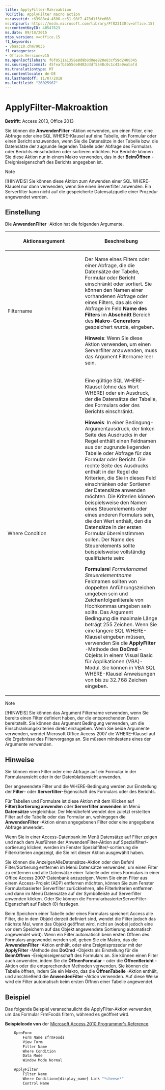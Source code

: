 ```yaml
---
title: ApplyFilter-Makroaktion
TOCTitle: ApplyFilter macro action
ms:assetid: c63988c4-4506-cc51-98f7-478d1f3fe668
ms:mtpsurl: https://msdn.microsoft.com/library/Ff823130(v=office.15)
ms:contentKeyID: 48547623
ms.date: 09/18/2015
mtps_version: v=office.15
f1_keywords:
- vbaac10.chm79035
f1_categories:
- Office.Version=v15
ms.openlocfilehash: f6f0511a1358e8d9b0d0ee820e83cf59d2400345
ms.sourcegitcommit: 45feafb3b55de0402dddf5548c0c1c43a0eabafd
ms.translationtype: MT
ms.contentlocale: de-DE
ms.lasthandoff: 11/07/2018
ms.locfileid: "26025967"
---
```

# <a name="applyfilter-macro-action"></a>ApplyFilter-Makroaktion

**Betrifft**: Access 2013, Office 2013

Sie können die **AnwendenFilter** -Aktion verwenden, um einen Filter, eine Abfrage oder eine SQL WHERE-Klausel auf eine Tabelle, ein Formular oder einen Bericht anzuwenden, wenn Sie die Datensätze in der Tabelle bzw. die Datensätze der zugrunde liegenden Tabelle oder Abfrage des Formulars oder Berichts einschränken oder sortieren möchten. Für Berichte können Sie diese Aktion nur in einem Makro verwenden, das in der **BeimÖffnen** -Ereigniseigenschaft des Berichts angegeben ist.

> [!NOTE]
> [!HINWEIS] Sie können diese Aktion zum Anwenden einer SQL WHERE-Klausel nur dann verwenden, wenn Sie einen Serverfilter anwenden. Ein Serverfilter kann nicht auf die gespeicherte Datensatzquelle einer Prozedur angewendet werden.

## <a name="setting"></a>Einstellung

Die **AnwendenFilter** -Aktion hat die folgenden Argumente.

<table>
<colgroup>
<col style="width: 50%" />
<col style="width: 50%" />
</colgroup>
<thead>
<tr class="header">
<th><p>Aktionsargument</p></th>
<th><p>Beschreibung</p></th>
</tr>
</thead>
<tbody>
<tr class="odd">
<td><p>Filtername</p></td>
<td><p>Der Name eines Filters oder einer Abfrage, die die Datensätze der Tabelle, Formular oder Bericht einschränkt oder sortiert. Sie können den Namen einer vorhandenen Abfrage oder eines Filters, das als eine Abfrage im Feld <strong>Name des Filters</strong> im <strong>Abschnitt</strong> Bereich des <strong>Makro-Generators</strong> gespeichert wurde, eingeben.</p><p><strong>Hinweis</strong>: Wenn Sie diese Aktion verwenden, um einen Serverfilter anzuwenden, muss das Argument Filtername leer sein.</p></td>
</tr>
<tr class="even">
<td><p>Where Condition</p></td>
<td><p>Eine gültige SQL WHERE-Klausel (ohne das Wort WHERE) oder ein Ausdruck, der die Datensätze der Tabelle, des Formulars oder des Berichts einschränkt. 

</p>
<p><b>Hinweis</b>: In einer Bedingung-Argumentausdruck, der linken Seite des Ausdrucks in der Regel enthält einen Feldnamen aus der zugrunde liegenden Tabelle oder Abfrage für das Formular oder Bericht. Die rechte Seite des Ausdrucks enthält in der Regel die Kriterien, die Sie in dieses Feld einschränken oder Sortieren der Datensätze anwenden möchten. Die Kriterien können beispielsweise den Namen eines Steuerelements oder eines anderen Formulars sein, die den Wert enthält, den die Datensätze in der ersten Formular übereinstimmen sollen. Der Name des Steuerelements sollte beispielsweise vollständig qualifizierte sein:</p>
<p><strong>Formulare</strong>! <em>Formularname</em>! <em>Steuerelementname</em> Feldnamen sollten von doppelten Anführungszeichen umgeben sein und Zeichenfolgenliterale von Hochkommas umgeben sein sollte. Das Argument Bedingung die maximale Länge beträgt 255 Zeichen. Wenn Sie eine längere SQL WHERE-Klausel eingeben müssen, verwenden Sie die <strong>ApplyFilter</strong> -Methode des <strong>DoCmd</strong> -Objekts in einem Visual Basic für Applikationen (VBA)-Modul. Sie können in VBA SQL WHERE-Klausel Anweisungen von bis zu 32.768 Zeichen eingeben.</p></td>
</tr>
</tbody>
</table>

> [!NOTE]
> [!HINWEIS] Sie können das Argument Filtername verwenden, wenn Sie bereits einen Filter definiert haben, der die entsprechenden Daten bereitstellt. Sie können das Argument Bedingung verwenden, um die Einschränkungskriterien direkt einzugeben. Wenn Sie beide Argumente verwenden, wendet Microsoft Office Access 2007 die WHERE-Klausel auf die Ergebnisse des Filtervorgangs an. Sie müssen mindestens eines der Argumente verwenden.

## <a name="remarks"></a>Hinweise

Sie können einen Filter oder eine Abfrage auf ein Formular in der Formularansicht oder in der Datenblattansicht anwenden.

Der angewendete Filter und die WHERE-Bedingung werden zur Einstellung der **Filter**- oder **Serverfilter**-Eigenschaft des Formulars oder des Berichts.

Für Tabellen und Formulare ist diese Aktion mit dem Klicken auf **Filter/Sortierung anwenden** oder **Serverfilter anwenden** im Menü **Datensätze** vergleichbar. Der Menübefehl wendet den zuletzt erstellten Filter auf die Tabelle oder das Formular an, wohingegen die **AnwendenFilter** -Aktion einen angegebenen Filter oder eine angegebene Abfrage anwendet.

Wenn Sie in einer Access-Datenbank im Menü Datensätze auf Filter zeigen und nach dem Ausführen der AnwendenFilter-Aktion auf Spezialfilter/-sortierung klicken, werden im Fenster Spezialfilter/-sortierung die Filterkriterien angezeigt, die Sie mit dieser Aktion ausgewählt haben.

Sie können die AnzeigenAlleDatensätze-Aktion oder den Befehl Filter/Sortierung entfernen im Menü Datensätze verwenden, um einen Filter zu entfernen und alle Datensätze einer Tabelle oder eines Formulars in einer Office Access 2007-Datenbank anzuzeigen. Wenn Sie einen Filter aus einem Access-Projekt (ADP) entfernen möchten, können Sie zum Fenster Formularbasierter Serverfilter zurückkehren, alle Filterkriterien entfernen und dann im Menü Datensätze auf der Symbolleiste auf Serverfilter anwenden klicken. Oder Sie können die FormularbasierterServerFilter-Eigenschaft auf Falsch (0) festlegen.

Beim Speichern einer Tabelle oder eines Formulars speichert Access alle Filter, die in dem Objekt derzeit definiert sind, wendet die Filter jedoch das nächste Mal, wenn das Objekt geöffnet wird, nicht an (wobei jedoch eine vor dem Speichern auf das Objekt angewendete Sortierung automatisch angewendet wird). Wenn ein Filter automatisch beim ersten Öffnen des Formulars angewendet werden soll, geben Sie ein Makro, das die **AnwendenFilter** -Aktion enthält, oder eine Ereignisprozedur mit der **ApplyFilter** -Methode des **DoCmd** -Objekts als Einstellung für die **BeimÖffnen** -Ereigniseigenschaft des Formulars an. Sie können einen Filter auch anwenden, indem Sie die **ÖffnenFormular** - oder die **ÖffnenBericht** -Aktion oder die entsprechenden Methoden verwenden. Sie können die Tabelle öffnen, indem Sie ein Makro, das die **ÖffnenTabelle** -Aktion enthält, und anschließend die **AnwendenFilter** -Aktion verwenden. Auf diese Weise wird ein Filter automatisch beim ersten Öffnen einer Tabelle angewendet.

## <a name="example"></a>Beispiel

Das folgende Beispiel veranschaulicht die ApplyFilter-Aktion verwenden, um das Formular FrmFoods filtern, während es geöffnet wird.

**Beispielcode von** der [Microsoft Access 2010 Programmer's Reference](https://www.amazon.com/Microsoft-Access-2010-Programmers-Reference/dp/8126528125).

```vb
    OpenForm
        Form Name sfrmFoods
        View Form
        Filter Name
        Where Condition
        Data Mode
        Window Mode Normal
    
    ApplyFilter
        Filter Name
        Where Condition=[display_name] Link "*cheese*"
        Control Name
```



